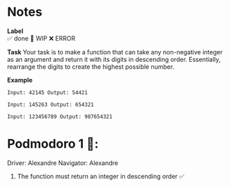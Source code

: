 # Notes

**Label**  
✅ done 🚧 WIP ❌ ERROR

**Task**
Your task is to make a function that can take any non-negative integer as an argument and return it with its digits in descending order. Essentially, rearrange the digits to create the highest possible number.

**Example**
```
Input: 42145 Output: 54421

Input: 145263 Output: 654321

Input: 123456789 Output: 987654321
```

# Podmodoro 1 🍅:
Driver: Alexandre
Navigator: Alexandre

1. The function must return an integer in descending order ✅